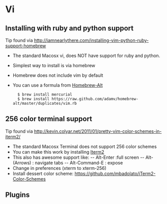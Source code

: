 # Vi
## Installing with ruby and python support
Tip found via <http://iamnearlythere.com/installing-vim-python-ruby-support-homebrew>

- The standard Macosx vi, does NOT have support for ruby and python.
- Simplest way to install is via homebrew
- Homebrew does not include vim by default
- You can use a formula from [Homebrew-Alt](https://github.com/adamv/homebrew-alt/blob/master/duplicates/vim.rb)

        $ brew install mercurial
        $ brew install https://raw.github.com/adamv/homebrew-alt/master/duplicates/vim.rb

## 256 color terminal support
Tip found via <http://kevin.colyar.net/2011/01/pretty-vim-color-schemes-in-iterm2/>

- The standard Macosx Terminal does not support 256 color schemes
- You can make this work by installing [Iterm2](http://www.iterm2.com/#/section/home)
- This also has awesome support like:
-- Alt-Enter :full screen
-- Alt-(Arrows) : navigate tabs
-- Alt-Command-E : expose
- Change in preferences (xterm to xterm-256)
- Install dessert color scheme: <https://github.com/mbadolato/iTerm2-Color-Schemes>

## Plugins
